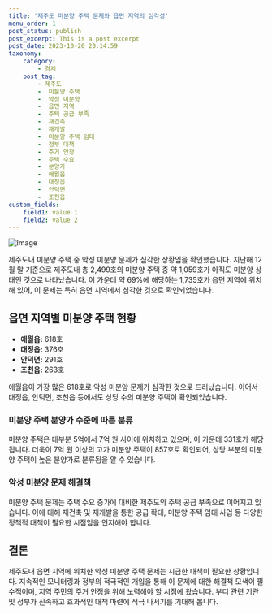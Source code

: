 ```yaml
---
title: '제주도 미분양 주택 문제와 읍면 지역의 심각성'
menu_order: 1
post_status: publish
post_excerpt: This is a post excerpt
post_date: 2023-10-20 20:14:59
taxonomy:
    category:
        - 경제
    post_tag:
        - 제주도
        -  미분양 주택
        -  악성 미분양
        -  읍면 지역
        -  주택 공급 부족
        -  재건축
        -  재개발
        -  미분양 주택 임대
        -  정부 대책
        -  주거 안정
        -  주택 수요
        -  분양가
        -  애월읍
        -  대정읍
        -  안덕면
        -  조천읍
custom_fields:
    field1: value 1
    field2: value 2
---
```


![Image](https://imgnews.pstatic.net/image/661/2024/02/06/0000036906_001_20240206162601697.jpg?type=w647)


제주도내 미분양 주택 중 악성 미분양 문제가 심각한 상황임을 확인했습니다. 지난해 12월 말 기준으로 제주도내 총 2,499호의 미분양 주택 중 약 1,059호가 아직도 미분양 상태인 것으로 나타났습니다. 이 가운데 약 69%에 해당하는 1,735호가 읍면 지역에 위치해 있어, 이 문제는 특히 읍면 지역에서 심각한 것으로 확인되었습니다.

## 읍면 지역별 미분양 주택 현황

- **애월읍:** 618호
- **대정읍:** 376호
- **안덕면:** 291호
- **조천읍:** 263호

애월읍이 가장 많은 618호로 악성 미분양 문제가 심각한 것으로 드러났습니다. 이어서 대정읍, 안덕면, 조천읍 등에서도 상당 수의 미분양 주택이 확인되었습니다.

### 미분양 주택 분양가 수준에 따른 분류

미분양 주택은 대부분 5억에서 7억 원 사이에 위치하고 있으며, 이 가운데 331호가 해당됩니다. 더욱이 7억 원 이상의 고가 미분양 주택이 857호로 확인되어, 상당 부분의 미분양 주택이 높은 분양가로 분류됨을 알 수 있습니다.

### 악성 미분양 문제 해결책

미분양 주택 문제는 주택 수요 증가에 대비한 제주도의 주택 공급 부족으로 이어지고 있습니다. 이에 대해 재건축 및 재개발을 통한 공급 확대, 미분양 주택 임대 사업 등 다양한 정책적 대책이 필요한 시점임을 인지해야 합니다.

## 결론

제주도내 읍면 지역에 위치한 악성 미분양 주택 문제는 시급한 대책이 필요한 상황입니다. 지속적인 모니터링과 정부의 적극적인 개입을 통해 이 문제에 대한 해결책 모색이 필수적이며, 지역 주민의 주거 안정을 위해 노력해야 할 시점에 왔습니다. 부디 관련 기관 및 정부가 신속하고 효과적인 대책 마련에 적극 나서기를 기대해 봅니다.
